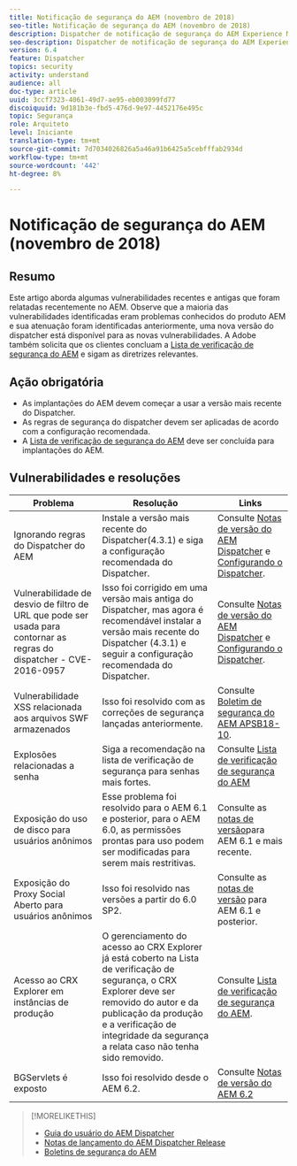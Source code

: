 ```yaml
---
title: Notificação de segurança do AEM (novembro de 2018)
seo-title: Notificação de segurança do AEM (novembro de 2018)
description: Dispatcher de notificação de segurança do AEM Experience Manager
seo-description: Dispatcher de notificação de segurança do AEM Experience Manager
version: 6.4
feature: Dispatcher
topics: security
activity: understand
audience: all
doc-type: article
uuid: 3ccf7323-4061-49d7-ae95-eb003099fd77
discoiquuid: 9d181b3e-fbd5-476d-9e97-4452176e495c
topic: Segurança
role: Arquiteto
level: Iniciante
translation-type: tm+mt
source-git-commit: 7d7034026826a5a46a91b6425a5cebfffab2934d
workflow-type: tm+mt
source-wordcount: '442'
ht-degree: 8%

---
```



# Notificação de segurança do AEM (novembro de 2018)

## Resumo

Este artigo aborda algumas vulnerabilidades recentes e antigas que foram relatadas recentemente no AEM. Observe que a maioria das vulnerabilidades identificadas eram problemas conhecidos do produto AEM e sua atenuação foram identificadas anteriormente, uma nova versão do dispatcher está disponível para as novas vulnerabilidades. A Adobe também solicita que os clientes concluam a [Lista de verificação de segurança do AEM](https://helpx.adobe.com/experience-manager/6-5/sites/administering/using/security-checklist.html) e sigam as diretrizes relevantes.

## Ação obrigatória

* As implantações do AEM devem começar a usar a versão mais recente do Dispatcher.
* As regras de segurança do dispatcher devem ser aplicadas de acordo com a configuração recomendada.
* A [Lista de verificação de segurança do AEM](https://helpx.adobe.com/experience-manager/6-5/sites/administering/using/security-checklist.html) deve ser concluída para implantações do AEM.

## Vulnerabilidades e resoluções

| Problema | Resolução | Links |
|-------|------------|-------|
| Ignorando regras do Dispatcher do AEM | Instale a versão mais recente do Dispatcher(4.3.1) e siga a configuração recomendada do Dispatcher. | Consulte [Notas de versão do AEM Dispatcher](https://helpx.adobe.com/experience-manager/dispatcher/release-notes.html) e [Configurando o Dispatcher](https://helpx.adobe.com/experience-manager/dispatcher/using/dispatcher-configuration.html). |
| Vulnerabilidade de desvio de filtro de URL que pode ser usada para contornar as regras do dispatcher - CVE-2016-0957 | Isso foi corrigido em uma versão mais antiga do Dispatcher, mas agora é recomendável instalar a versão mais recente do Dispatcher (4.3.1) e seguir a configuração recomendada do Dispatcher. | Consulte [Notas de versão do AEM Dispatcher](https://helpx.adobe.com/experience-manager/dispatcher/release-notes.html) e [Configurando o Dispatcher](https://helpx.adobe.com/experience-manager/dispatcher/using/dispatcher-configuration.html). |
| Vulnerabilidade XSS relacionada aos arquivos SWF armazenados | Isso foi resolvido com as correções de segurança lançadas anteriormente. | Consulte [Boletim de segurança do AEM APSB18-10](https://helpx.adobe.com/security/products/experience-manager/apsb18-10.html). |
| Explosões relacionadas a senha | Siga a recomendação na lista de verificação de segurança para senhas mais fortes. | Consulte [Lista de verificação de segurança do AEM](https://helpx.adobe.com/experience-manager/6-5/sites/administering/using/security-checklist.html) |
| Exposição do uso de disco para usuários anônimos | Esse problema foi resolvido para o AEM 6.1 e posterior, para o AEM 6.0, as permissões prontas para uso podem ser modificadas para serem mais restritivas. | Consulte as [notas de versão](https://experienceleague.adobe.com/docs/experience-manager-release-information/aem-release-updates/previous-updates/aem-previous-versions.html?lang=pt-BR#previous-updates)para AEM 6.1 e mais recente. |
| Exposição do Proxy Social Aberto para usuários anônimos | Isso foi resolvido nas versões a partir do 6.0 SP2. | Consulte as [notas de versão](https://helpx.adobe.com/experience-manager/aem-previous-versions.html) para AEM 6.1 e posterior. |
| Acesso ao CRX Explorer em instâncias de produção | O gerenciamento do acesso ao CRX Explorer já está coberto na Lista de verificação de segurança, o CRX Explorer deve ser removido do autor e da publicação da produção e a verificação de integridade da segurança a relata caso não tenha sido removido. | Consulte [Lista de verificação de segurança do AEM](https://helpx.adobe.com/experience-manager/6-4/sites/administering/using/security-checklist.html). |
| BGServlets é exposto | Isso foi resolvido desde o AEM 6.2. | Consulte [Notas de versão do AEM 6.2](https://helpx.adobe.com/br/experience-manager/6-2/release-notes.html) |

>[!MORELIKETHIS]
>
>* [Guia do usuário do AEM Dispatcher](https://helpx.adobe.com/experience-manager/dispatcher/user-guide.html)
>* [Notas de lançamento do AEM Dispatcher Release ](https://helpx.adobe.com/experience-manager/dispatcher/release-notes.html)
>* [Boletins de segurança do AEM](https://helpx.adobe.com/security.html#experience-manager)

